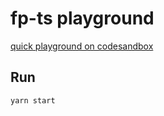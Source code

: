 # fp-ts playground

[quick playground on codesandbox](https://codesandbox.io/s/eloquent-ives-9p7boi?file=/README.md)

## Run

```
yarn start
```
